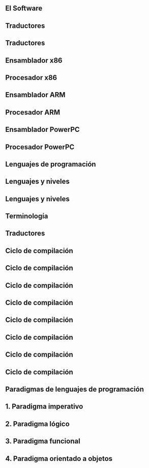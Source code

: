 
## El Software

## Traductores

## Traductores

## Ensamblador x86

## Procesador x86

## Ensamblador ARM

## Procesador ARM

## Ensamblador PowerPC

## Procesador PowerPC

## Lenguajes de programación

## Lenguajes y niveles

## Lenguajes y niveles

## Terminología

## Traductores

## Ciclo de compilación

## Ciclo de compilación

## Ciclo de compilación

## Ciclo de compilación

## Ciclo de compilación

## Ciclo de compilación

## Ciclo de compilación

## Ciclo de compilación

## Paradigmas de lenguajes de programación

## 1. Paradigma imperativo

## 2. Paradigma lógico

## 3. Paradigma funcional

## 4. Paradigma orientado a objetos
